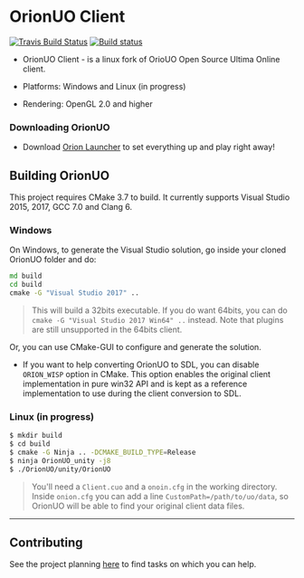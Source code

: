 # OrionUO Client

[![Travis Build Status](https://travis-ci.org/fungos/OnionUO.svg?branch=master)](https://travis-ci.org/fungos/OnionUO)
[![Build status](https://ci.appveyor.com/api/projects/status/qmd3795itrkiwnr3?svg=true)](https://ci.appveyor.com/project/fungos/orionuo)


* OrionUO Client - is a linux fork of OrioUO Open Source Ultima Online client.

* Platforms: Windows and Linux (in progress)

* Rendering: OpenGL 2.0 and higher

### Downloading OrionUO
* Download [Orion Launcher](https://github.com/OrionUO/OrionLauncher/releases) to set everything up and play right away!

## Building OrionUO

This project requires CMake 3.7 to build. It currently supports Visual Studio 2015, 2017, GCC 7.0 and Clang 6.

### Windows

On Windows, to generate the Visual Studio solution, go inside your cloned OrionUO folder and do:

```bat
md build
cd build
cmake -G "Visual Studio 2017" ..
```

  > This will build a 32bits executable. If you do want 64bits, you can do `cmake -G "Visual Studio 2017 Win64" ..` instead. Note that plugins are still unsupported in the 64bits client.

Or, you can use CMake-GUI to configure and generate the solution.

* If you want to help converting OrionUO to SDL, you can disable `ORION_WISP` option in CMake. This option enables the original client implementation in pure win32 API and is kept as a reference implementation to use during the client conversion to SDL.

### Linux (in progress)

```bash
$ mkdir build
$ cd build
$ cmake -G Ninja .. -DCMAKE_BUILD_TYPE=Release
$ ninja OrionUO_unity -j8
$ ./OrionUO/unity/OrionUO
```

  > You'll need a `Client.cuo` and a `onoin.cfg` in the working directory. Inside `onion.cfg` you can add a line `CustomPath=/path/to/uo/data`, so OrionUO will be able to find your original client data files.


--------------

## Contributing

See the project planning [here](https://github.com/orgs/OrionUO/projects) to find tasks on which you can help.

